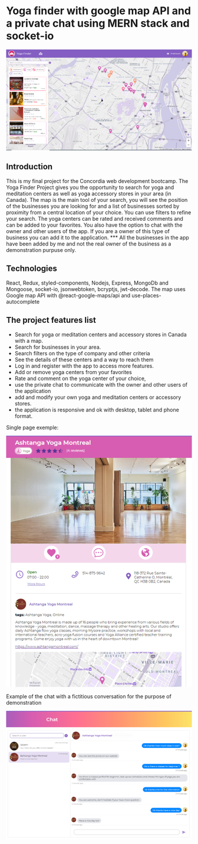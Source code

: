 # Yoga finder with google map API and a private chat using MERN stack and socket-io

<p align="center"><img src="./images/screen/mainMap.PNG"></p>

## Introduction
This is my final project for the Concordia web development bootcamp.
The Yoga Finder Project gives you the opportunity to search for yoga and meditation centers as well as yoga accessory stores in your area (in Canada). The map is the main tool of your search, you will see the position of the businesses you are looking for and a list of businesses sorted by proximity from a central location of your choice. You can use filters to refine your search.
The yoga centers can be rated and received comments and can be added to your favorites. You also have the option to chat with the owner and other users of the app. 
If you are a owner of this type of business you can add it to the application. 
*** All the businesses in the app have been added by me and not the real owner of the business as a demonstration purpuse only. 

## Technologies
 React, Redux, styled-components, Nodejs, Express, MongoDb and Mongoose, socket-io, jsonwebtoken, bcryptjs, jwt-decode.
 The map uses Google map API with @react-google-maps/api and use-places-autocomplete

## The project features list
- Search for yoga or meditation centers and accessory stores in Canada with a map.
- Search for businesses in your area.
- Search filters on the type of company and other criteria
- See the details of these centers and a way to reach them
- Log in and register with the app to access more features.
- Add or remove yoga centers from your favorites
- Rate and comment on the yoga center of your choice,
- use the private chat to communicate with the owner and other users of the application
- add and modify your own yoga and meditation centers or accessory stores.
- the application is responsive and ok with desktop, tablet and phone format. 

Single page exemple: 
<p align="center"><img src="./images/screen/singlePage.PNG"></p>

Example of the chat with a fictitious conversation for the purpose of demonstration
<p align="center"><img src="./images/screen/chat.PNG"></p>